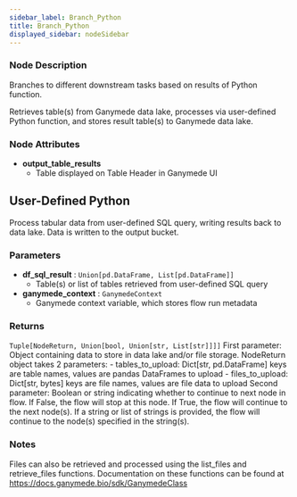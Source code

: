 ```yaml
---
sidebar_label: Branch_Python
title: Branch_Python
displayed_sidebar: nodeSidebar
---
```


### Node Description

Branches to different downstream tasks based on results of Python function.

Retrieves table(s) from Ganymede data lake, processes via user-defined Python function,
and stores result table(s) to Ganymede data lake.

### Node Attributes

- **output_table_results**
  - Table displayed on Table Header in Ganymede UI

## User-Defined Python

Process tabular data from user-defined SQL query, writing results back to data lake.  Data
is written to the output bucket.

### Parameters

- **df_sql_result** : `Union[pd.DataFrame, List[pd.DataFrame]]`
    - Table(s) or list of tables retrieved from user-defined SQL query
- **ganymede_context** : `GanymedeContext`
    - Ganymede context variable, which stores flow run metadata

### Returns

`Tuple[NodeReturn, Union[bool, Union[str, List[str]]]]`
  First parameter:
    Object containing data to store in data lake and/or file storage.  NodeReturn object
    takes 2 parameters:
    - tables_to_upload: Dict[str, pd.DataFrame]
      keys are table names, values are pandas DataFrames to upload
    - files_to_upload: Dict[str, bytes]
      keys are file names, values are file data to upload
  Second parameter:
    Boolean or string indicating whether to continue to next node in flow.  If False,
    the flow will stop at this node.  If True, the flow will continue to the next node(s).
    If a string or list of strings is provided, the flow will continue to the node(s)
    specified in the string(s).


### Notes

Files can also be retrieved and processed using the list_files and retrieve_files functions.
Documentation on these functions can be found at https://docs.ganymede.bio/sdk/GanymedeClass